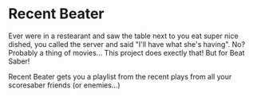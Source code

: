 # Recent Beater

Ever were in a restearant and saw the table next to you eat super nice dished, you called the server and said "I'll have what she's having". No? Probably a thing of movies...
This project does exectly that! But for Beat Saber!

Recent Beater gets you a playlist from the recent plays from all your scoresaber friends (or enemies...)